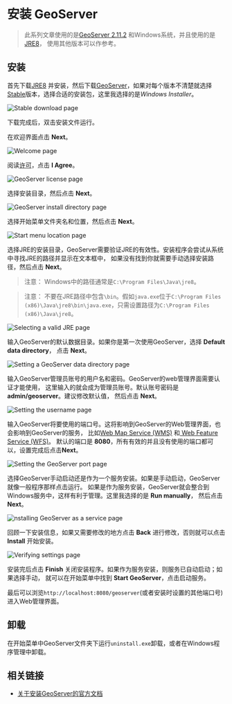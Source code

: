# 安装 GeoServer

>此系列文章使用的是[GeoServer 2.11.2](http://geoserver.org/release/2.11.2/)
和Windows系统，并且使用的是[JRE8](http://www.oracle.com/technetwork/java/javase/downloads/jre8-downloads-2133155.html)，
使用其他版本可以作参考。

## 安装
首先下载[JRE8](http://www.oracle.com/technetwork/java/javase/downloads/jre8-downloads-2133155.html)
并安装，然后下载[GeoServer](http://geoserver.org/download/)，如果对每个版本不清楚就选择
[Stable](http://geoserver.org/release/stable/)版本，选择合适的安装包，这里我选择的是*Windows Installer*。

![Stable download page](../images/windowsinstaller.png)

下载完成后，双击安装文件运行。

在欢迎界面点击 **Next**。

![Welcome page](../images/win_welcome.png)

阅读[许可](http://docs.geoserver.org/latest/en/user/introduction/license.html#license)，点击 **I Agree**。

![GeoServer license page](../images/win_license.png)

选择安装目录，然后点击 **Next**。

![GeoServer install directory page](../images/win_installdir.png)

选择开始菜单文件夹名和位置，然后点击 **Next**。

![Start menu location page](../images/win_startmenu.png)

选择JRE的安装目录，GeoServer需要验证JRE的有效性。安装程序会尝试从系统中寻找JRE的路径并显示在文本框中，
如果没有找到你就需要手动选择安装路径，然后点击 **Next**。
>注意： Windows中的路径通常是`C:\Program Files\Java\jre8`。

>注意： 不要在JRE路径中包含`\bin`。假如`java.exe`位于`C:\Program Files (x86)\Java\jre8\bin\java.exe`，只需设置路径为`C:\Program Files (x86)\Java\jre8`。

![Selecting a valid JRE page](../images/win_jre.png)

输入GeoServer的默认数据目录。如果你是第一次使用GeoServer，选择 **Default data directory**，
点击 **Next**。

![Setting a GeoServer data directory page](../images/win_datadir.png)

输入GeoServer管理员账号的用户名和密码。GeoServer的web管理界面需要认证才能使用，
这里输入的就会成为管理员账号。默认账号密码是 **admin/geoserver**。建议修改默认值，
然后点击 **Next**。

![Setting the username  page](../images/win_creds.png)

输入GeoServer将要使用的端口号。这将影响到GeoServer的Web管理界面，也会影响到GeoServer的服务，
比如[Web Map Service (WMS)](http://docs.geoserver.org/latest/en/user/services/wms/index.html#wms)
和[ Web Feature Service (WFS)](http://docs.geoserver.org/latest/en/user/services/wfs/index.html#wfs)。
默认的端口是 **8080**，所有有效的并且没有使用的端口都可以，设置完成后点击**Next**。

![Setting the GeoServer port page](../images/win_port.png)

选择GeoServer手动启动还是作为一个服务安装。如果是手动启动，GeoServer就像一般程序那样点击运行。
如果是作为服务安装，GeoServer就会整合到Windows服务中，这样有利于管理。这里我选择的是 **Run manually**，
然后点击 **Next**。

![nstalling GeoServer as a service page](../images/win_service.png)

回顾一下安装信息，如果又需要修改的地方点击 **Back** 进行修改，否则就可以点击 **Install** 开始安装。

![Verifying settings page](../images/win_review.png)

安装完后点击 **Finish** 关闭安装程序。如果作为服务安装，则服务已自动启动；如果选择手动，
就可以在开始菜单中找到 **Start GeoServer**，点击启动服务。

最后可以浏览`http://localhost:8080/geoserver`(或者安装时设置的其他端口号)进入Web管理界面。

## 卸载
在开始菜单中GeoServer文件夹下运行`uninstall.exe`卸载，或者在Windows程序管理中卸载。

## 相关链接

* [关于安装GeoServer的官方文档](http://docs.geoserver.org/latest/en/user/installation/index.html#installation)
